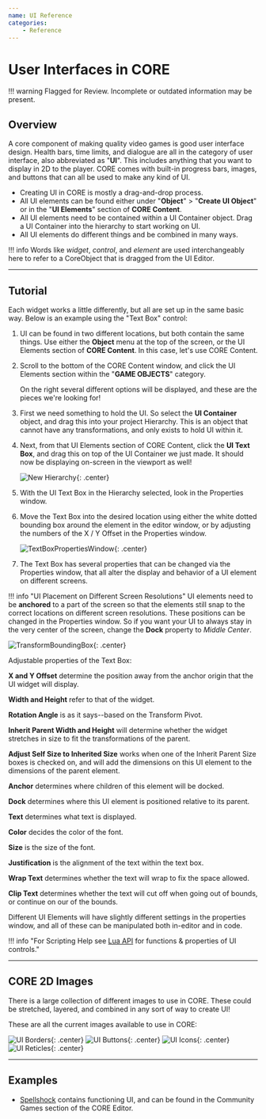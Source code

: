 ```yaml
---
name: UI Reference
categories:
    - Reference
---
```


# User Interfaces in CORE

!!! warning
    Flagged for Review.
    Incomplete or outdated information may be present.

## Overview

A core component of making quality video games is good user interface design. Health bars, time limits, and dialogue are all in the category of user interface, also abbreviated as "**UI**". This includes anything that you want to display in 2D to the player. CORE comes with built-in progress bars, images, and buttons that can all be used to make any kind of UI.

* Creating UI in CORE is mostly a drag-and-drop process.
* All UI elements can be found either under "**Object**" > "**Create UI Object**" or in the "**UI Elements**" section of **CORE Content**.
* All UI elements need to be contained within a UI Container object. Drag a UI Container into the hierarchy to start working on UI.
* All UI elements do different things and be combined in many ways.

!!! info
    Words like *widget*, *control*, and *element* are used interchangeably here to refer to a CoreObject that is dragged from the UI Editor.

---

## Tutorial

Each widget works a little differently, but all are set up in the same basic way.
Below is an example using the "Text Box" control:

1. UI can be found in two different locations, but both contain the same things. Use either the **Object** menu at the top of the screen, or the UI Elements section of **CORE Content**. In this case, let's use CORE Content.

2. Scroll to the bottom of the CORE Content window, and click the UI Elements section within the "**GAME OBJECTS**" category.

   On the right several different options will be displayed, and these are the pieces we're looking for!

3. First we need something to hold the UI. So select the **UI Container** object, and drag this into your project Hierarchy. This is an object that cannot have any transformations, and only exists to hold UI within it.

4. Next, from that UI Elements section of CORE Content, click the **UI Text Box**, and drag this on top of the UI Container we just made. It should now be displaying on-screen in the viewport as well!

   ![New Hierarchy](../../img/EditorManual/UI/Hierarchy.png "The text box is a child of the UI container."){: .center}

5. With the UI Text Box in the Hierarchy selected, look in the Properties window.

6. Move the Text Box into the desired location using either the white dotted bounding box around the element in the editor window, or by adjusting the numbers of the X / Y Offset in the Properties window.

   ![TextBoxPropertiesWindow](../../img/EditorManual/UI/WidgetExampole.png "TextBoxPropertiesWindow"){: .center}

7. The Text Box has several properties that can be changed via the Properties window, that all alter the display and behavior of a UI element on different screens.

!!! info "UI Placement on Different Screen Resolutions"
     UI elements need to be **anchored** to a part of the screen so that the elements still snap to the correct locations on different screen resolutions. These positions can be changed in the Properties window.
     So if you want your UI to always stay in the very center of the screen, change the **Dock** property to *Middle Center*.

![TransformBoundingBox](../../img/EditorManual/UI/TextBoxUiElement.png "TransformBoundingBox"){: .center}

Adjustable properties of the Text Box:

**X and Y Offset** determine the position away from the anchor origin that the UI widget will display.

**Width and Height** refer to that of the widget.

**Rotation Angle** is as it says--based on the Transform Pivot.

**Inherit Parent Width and Height** will determine whether the widget stretches in size to fit the transformations of the parent.

**Adjust Self Size to Inherited Size** works when one of the Inherit Parent Size boxes is checked on, and will add the dimensions on this UI element to the dimensions of the parent element.

**Anchor** determines where children of this element will be docked.

**Dock** determines where this UI element is positioned relative to its parent.

**Text** determines what text is displayed.

**Color** decides the color of the font.

**Size** is the size of the font.

**Justification** is the alignment of the text within the text box.

**Wrap Text** determines whether the text will wrap to fix the space allowed.

**Clip Text** determines whether the text will cut off when going out of bounds, or continue on our of the bounds.

Different UI Elements will have slightly different settings in the properties window, and all of these can be manipulated both in-editor and in code.

!!! info "For Scripting Help see [Lua API](../../core_api.md) for functions & properties of UI controls."

---

## CORE 2D Images

There is a large collection of different images to use in CORE. These could be stretched, layered, and combined in any sort of way to create UI!

These are all the current images available to use in CORE:

![UI Borders](../../img/EditorManual/UI/uiAssets_borders.png "UI Borders"){: .center}
![UI Buttons](../../img/EditorManual/UI/uiAssets_buttons.png "UI Buttons"){: .center}
![UI Icons](../../img/EditorManual/UI/uiAssets_icons.png "UI Icons"){: .center}
![UI Reticles](../../img/EditorManual/UI/uiAssets_reticles.png "UI Reticles"){: .center}

---

## Examples

* [Spellshock](https://www.coregames.com/games/e23e99658d084ef59897ecee49f5d393) contains functioning UI, and can be found in the Community Games section of the CORE Editor.
